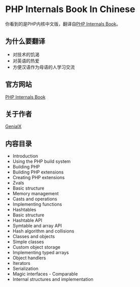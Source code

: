 # PHP Internals Book In Chinese
你看到的是PHP内核中文版，翻译自[PHP Internals Book](http://www.phpinternalsbook.com/index.html)。

## 为什么要翻译
 - 对技术的饥渴
 - 对英语的热爱
 - 方便汉语作为母语的人学习交流

## 官方网站
[PHP Internals Book](http://www.phpinternalsbook.com/index.html)

## 关于作者
[GenialX](http://blog.ihuxu.com/about-me)

## 内容目录
 - Introduction
 - Using the PHP build system
  - Building PHP
  - Building PHP extensions
 - Creating PHP extensions
 - Zvals
  - Basic structure
  - Memory management
  - Casts and operations
 - Implementing functions
 - Hashtables
  - Basic structure
  - Hashtable API
  - Symtable and array API
  - Hash algorithm and collisions
 - Classes and objects
  - Simple classes
  - Custom object storage
  - Implementing typed arrays
  - Object handlers
  - Iterators
  - Serialization
  - Magic interfaces - Comparable
  - Internal structures and implementation
